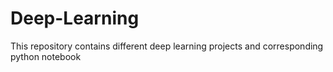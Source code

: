 # Deep-Learning
This repository contains different deep learning projects and corresponding python notebook
